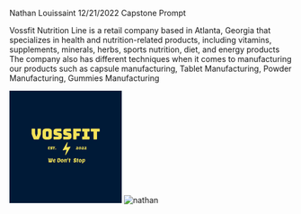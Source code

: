 Nathan Louissaint
12/21/2022
Capstone Prompt

Vossfit 
Nutrition Line
is a retail company based in Atlanta, Georgia that specializes in 
health and nutrition-related products, including vitamins, 
supplements, minerals, herbs, sports nutrition, diet, and energy products
The company also has different techniques when it comes to manufacturing our products
such as capsule manufacturing, Tablet Manufacturing, Powder Manufacturing, Gummies Manufacturing

<img src ="vossfit.png" alt="voss">
<img src ="https://scontent-atl3-1.xx.fbcdn.net/v/t39.30808-6/321202296_2135141230017239_3844676390092629691_n.jpg?stp=cp6_dst-jpg_p843x403&_nc_cat=110&ccb=1-7&_nc_sid=730e14&_nc_ohc=GkuPxxSJmKIAX9_9Y_9&_nc_ht=scontent-atl3-1.xx&oh=00_AfD8dZQAdsVsJ9b7XYXJoaTvmJp2HbN0DDTBRLZf6JQc9w&oe=63A8114C" alt="nathan">
